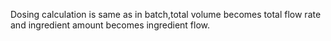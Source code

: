Dosing calculation is same as in batch,total volume becomes total flow rate and ingredient amount becomes ingredient flow.